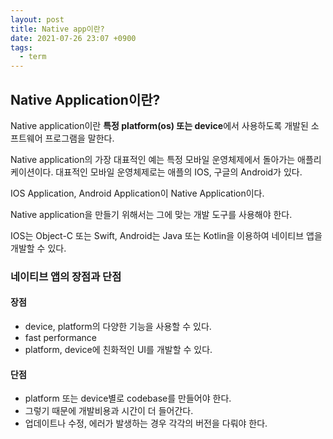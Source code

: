 ```yaml
---
layout: post
title: Native app이란?
date: 2021-07-26 23:07 +0900
tags:
  - term
---
```


## Native Application이란?

Native application이란 **특정 platform(os) 또는 device**에서 사용하도록 개발된 소프트웨어 프로그램을 말한다.

Native application의 가장 대표적인 예는 특정 모바일 운영체제에서 돌아가는 애플리케이션이다. 대표적인 모바일 운영체제로는 애플의 IOS, 구글의 Android가 있다.

IOS Application, Android Application이 Native Application이다.

Native application을 만들기 위해서는 그에 맞는 개발 도구를 사용해야 한다.

IOS는 Object-C 또는 Swift, Android는 Java 또는 Kotlin을 이용하여 네이티브 앱을 개발할 수 있다.

### 네이티브 앱의 장점과 단점

#### 장점

- device, platform의 다양한 기능을 사용할 수 있다.
- fast performance
- platform, device에 친화적인 UI를 개발할 수 있다.

#### 단점

- platform 또는 device별로 codebase를 만들어야 한다.
- 그렇기 때문에 개발비용과 시간이 더 들어간다.
- 업데이트나 수정, 에러가 발생하는 경우 각각의 버전을 다뤄야 한다.
